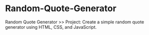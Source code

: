 # Random-Quote-Generator
Random Quote Generator >> Project: Create a simple random quote generator using HTML, CSS, and JavaScript. 
